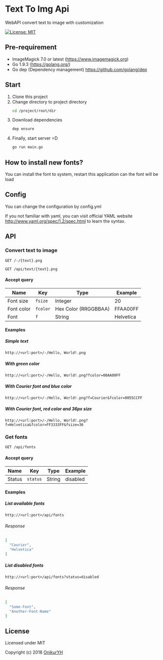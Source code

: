 # Text To Img Api

WebAPI convert text to image with customization

[![License: MIT](https://img.shields.io/badge/License-MIT-yellow.svg)](https://opensource.org/licenses/MIT)

## Pre-requirement

- ImageMagick 7.0 or latest (<https://www.imagemagick.org>)
- Go 1.9.3 (<https://golang.org/>)
- Go dep (Dependency management) <https://github.com/golang/dep>

## Start

1. Clone this project
2. Change directory to project directory
    ```bash
    cd /project/root/dir
    ```
3. Download dependencies
    ```bash
    dep ensure
    ```
4. Finally, start server =D
    ```bash
    go run main.go
    ```

## How to install new fonts?

You can install the font to system, restart this application can the font will be load

## Config

You can change the configuration by config.yml

If you not familiar with yaml, you can visit official YAML website <http://www.yaml.org/spec/1.2/spec.html> to learn the syntax.

## API

### Convert text to image

`GET /-/{text}.png`

`GET /api/text/{text}.png`

#### Accept query

| Name     | Key         | Type                | Example |
|----------|-------------|---------------------|---------|
|Font size |`fsize`      |Integer              |20       |
|Font color|`fcolor`     |Hex Color (RRGGBBAA) |FFAA00FF |
|Font      |`f`          |String               |Helvetica|

#### Examples

##### Simple text

`http://<url:port>/-/Hello, World!.png`

##### With green color

`http://<url:port>/-/Hello, World!.png?fcolor=00AA00FF`

##### With Courier font and blue color

`http://<url:port>/-/Hello, World!.png?f=Courier&fcolor=0055CCFF`

##### With Courier font, red color and 36px size

`http://<url:port>/-/Hello, World!.png?f=Helvetica&fcolor=FF3333FF&fsize=36`

### Get fonts

`GET /api/fonts`

#### Accept query

| Name     | Key         | Type                | Example |
|----------|-------------|---------------------|---------|
|Status    |`status`     |String               |disabled |

#### Examples

##### List available fonts

`http://<url:port>/api/fonts`

###### Response

```json
[
  "Courier",
  "Helvetica"
]
```

##### List disabled fonts

`http://<url:port>/api/fonts?status=disabled`

###### Response

```json
[
  "Some-Font",
  "Another-Font-Name"
]
```

## License

Licensed under MIT

Copyright (c) 2018 [OnikurYH](https://github.com/OnikurYH)